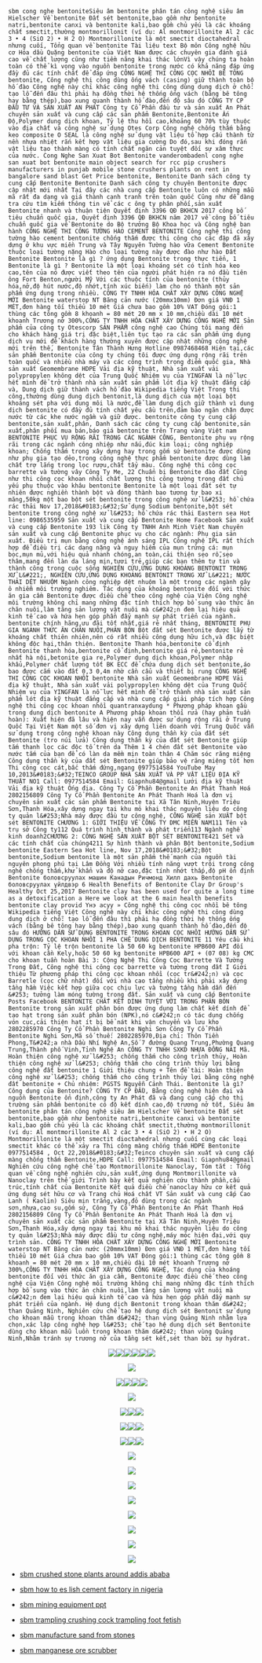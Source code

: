 
```
sbm cong nghe bentoniteSiêu âm bentonite phân tán công nghệ siêu âm Hielscher Về bentonite Đất sét bentonite,bao gồm như bentonite natri,bentonite canxi và bentonite kali,bao gồm chủ yếu là các khoáng chất smectit,thường montmorillonit (ví dụ: Al montmorillonite Al 2 các 3 • 4 (SiO 2) • H 2 O) Montmorillonite là một smectit dioctahedral nhưng cuối, Tổng quan về bentonite Tài liệu text Bộ môn Công nghệ hữu cơ Hóa dầu Quặng bentonite của Việt Nam được các chuyên gia đánh giá cao về chất lượng cũng như tiềm năng khai thác lớnVì vậy chúng ta hoàn toàn có thể kì vọng vào nguồn bentonite trong nước có khả năng đáp ứng đầy đủ các tính chất để đáp ứng CÔNG NGHỆ THI CÔNG CỌC NHỒI BÊ TÔNG bentonite, Công nghệ thi công dùng ống vách (casing) giữ thành toàn bộ hố đào Công nghệ này chỉ khác công nghệ thi công dùng dung dịch ở chổ: tạo lỗ đến đâu thì phải hạ đồng thời hệ thống ống vách (bằng bê tông hay bằng thép),bao xung quanh thành hố đào,đến độ sâu đó CÔNG TY CP ĐẦU TƯ VÀ SẢN XUẤT AN PHÁT Công ty Cổ Phần đầu tư và sản xuất An Phát chuyên sản xuất và cung cấp các sản phẩm Bentonite,Bentonite Ấn Độ,Polymer dung dịch khoan, Tỷ lệ thu hồi cao,khoảng 60 70% tùy thuộc vào địa chất và công nghệ sử dụng Otes Corp Công nghệ chống thấm bằng keo composite O SEAL là công nghệ sử dụng vật liệu tổ hợp cấu thành từ nền nhựa nhiệt rắn kết hợp vật liệu gia cường Do đó,sau khi đóng rắn vật liệu tạo thành màng có tính chất ngăn cản tuyệt đối sự xâm thực của nước. Cong Nghe San Xuat Bot Bentonite vanderombadenl cong nghe san xuat bot bentonite main object search for rcc pip crushers manufacturers in punjab mobile stone crushers plants on rent in bangalore sand blast Get Price bentonite, Bentonite Danh sách công ty cung cấp Bentonite Bentonite Danh sách công ty chuyên Bentonite được cập nhật mới nhất Tại đây các nhà cung cấp Bentonite luôn có những mẫu mã rất đa dạng và giá thành cạnh tranh trên toàn quốc Cũng như dễ dàng tra cứu tìm kiếm thông tin về các c ông ty phân phối,sản xuất Bentonite nhanh và thuận tiện Quyết định 3396 QĐ BKHCN 2017 công bố tiêu chuẩn quốc gia, Quyết định 3396 QĐ BKHCN năm 2017 về công bố tiêu chuẩn quốc gia về Bentonite do Bộ trưởng Bộ Khoa học và Công nghệ ban hành CÔNG NGHỆ THI CÔNG TƯỜNG HÀO CEMENT BENTONITE Công nghệ thi công tường hào cement bentonite chống thấm được thi công cho các đập đã xây dựng ở khu vực miền Trung và Tây Nguyên Tường hào vữa Cement Bentonite thuộc loại tường nặng Hào cho loại tường này được đào như hào Đất Bentonite Bentonite là gì ? ứng dụng Bentonite trong thực tiển, 1 Bentonite là gì ? Bentonite là một loại khoáng sét có tính hóa keo cao,tên của nó được viết theo tên của người phát hiện ra nó đầu tiên ông Fort Benton,người Mỹ Với các thuộc tính của bentonite (thủy hóa,nở,độ hút nước,độ nhớt,tính xúc biến) làm cho nó thành một sản phẩm ứng dụng trong nhiều. CÔNG TY TNHH HÓA CHẤT XÂY DỰNG CÔNG NGHỆ MỚI Bentonite waterstop NT Băng cản nước (20mmx10mm) Đơn giá VNĐ 1 MÉT,đơn hàng tối thiểu 10 mét Giá chưa bao gồm 10% VAT Đóng gói:1 thùng các tông gồm 8 khoanh = 80 mét 20 mm x 10 mm,chiều dài 10 mét khoanh Trương nở 300%,CÔNG TY TNHH HÓA CHẤT XÂY DỰNG CÔNG NGHỆ MỚI Sản phẩm của công ty Otescorp SẢN PHẨM công nghệ cao Chúng tôi mang đến cho khách hàng giá trị đặc biệt,liên tục tạo ra các sản phẩm ứng dụng dịch vụ mới để khách hàng thường xuyên được cập nhật những công nghệ mới trên thế, Bentonite Tân Thành Hưng Hotline 0987468468 Hiện tại,các sản phẩm Bentonite của công ty chúng tôi được ứng dụng rộng rãi trên toàn quốc và nhiều nhà máy và các công trình trọng điểm quốc gia, Nhà sản xuất Geomembrane HDPE Vải địa kỹ thuật, Nhà sản xuất vải polypropylen không dệt của Trung Quốc Nhiệm vụ của YINGFAN là nỗ lực hết mình để trở thành nhà sản xuất sản phẩm lót địa kỹ thuật đẳng cấp và, Dung dịch giữ thành vách hố đào Wikipedia tiếng Việt Trong thi công,thường dùng dung dịch bentonit,là dung dịch của một loại bột khoáng sét pha với dung môi là nước,để làm dung dịch giữ thành vì dung dịch bentonite có đầy đủ tính chất yêu cầu trên,đảm bảo ngăn chặn được nước từ các khe nước ngầm và giữ được. bentonite công ty cung cấp bentonite,sản xuất,phân, Danh sách các công ty cung cấp bentonite,sản xuất,phân phối mua bán,báo giá bentonite trên Trang vàng Việt nam BENTONITE PHỤC VỤ RỘNG RÃI TRONG CÁC NGÀNH CÔNG, Bentonite phụ vụ rộng rãi trong các ngành công nhiệp như nấu,đúc kim loại; công nghiệp khoan; Chống thấm trong xây dựng hay trong gốm sứ bentonite được dùng như phụ gia tạo dẻo,trong công nghệ thực phẩm bentonite được dùng làm chất trợ lắng trong lọc rượu,chất tẩy màu. Công nghệ thi công cọc barrette và tường vây Công Ty Me, 22 Chuẩn bị Bentonite đào đất Cũng như thi công cọc khoan nhồi chất lượng thi công tường trong đất chủ yếu phụ thuộc vào khâu bentonite Bentonite là một loại đất sét tự nhiên được nghiền thành bột và đóng thành bao tương tự bao xi măng,50kg một bao bột sét bentonite trong công nghệ xử l&#253; hồ chứa rác thải Nov 17,2018&#0183;&#32;Sử dụng Sodium bentonite,bột sét bentonite trong công nghệ xử l&#253; hồ chứa rác thải Eastern sea Hot line: 0986535959 Sản xuất và cung cấp Bentonite Home Facebook Sản xuất và cung cấp Bentonite 193 lik Công ty TNHH Anh Minh Việt Nam chuyên sản xuất và cung cấp Bentonite phục vụ cho các ngành: Phụ gia sản xuất. Điều trị mụn bằng công nghệ ánh sáng IPL Công nghệ IPL rất thích hợp để điều trị các dạng nặng và nguy hiểm của mụn trứng cá: mụn bọc,mụn mủ,với hiệu quả nhanh chóng,an toàn,cải thiện sẹo rỗ,sẹo thâm,mang đến làn da láng mịn,tươi trẻ,giúp các bạn thêm tự tin và thành công trong cuộc sống NGHIÊN CỨU,ỨNG DỤNG KHOÁNG BENTONIT TRONG XỬ L&#221;, NGHIÊN CỨU,ỨNG DỤNG KHOÁNG BENTONIT TRONG XỬ L&#221; NƯỚC THẢI DỆT NHUỘM Ngành công nghiệp dệt nhuộm là một trong các ngành gây ô nhiễm môi trường nghiêm. Tác dụng của khoáng bentonite đối với thức ăn gia cầm Bentonite được điều chế theo công nghệ của Viện Công nghệ môi trường không chỉ mang những đặc tính thích hợp bổ sung vào thức ăn chăn nuôi,làm tăng sản lượng vật nuôi mà c&#242;n đem lại hiệu quả kinh tế cao và hứa hẹn góp phần đẩy mạnh sự phát triển của ngành. bentonite chính hãng,ưu đãi tốt nhất,giá rẻ nhất tháng, BENTONITE PHỤ GIA NGÀNH THỨC ĂN CHĂN NUÔI,PHÂN BÓN Bột đất sét Bentonite được lấy từ khoáng chất thiên nhiên,nên có rất nhiều công dụng hữu ích,và đặc biệt không độc hại,thân thiện. Bentonite Thanh hóa,bentonite cổ định Bentonite thanh hóa,bentonite cổ định,bentonite giá rẻ,bentonite rẻ nhất hà nội,betonite gia re,Polymer dung dịch khoan,Polymer nhập khẩu,Polymer chất lượng tốt BK ECC để chứa dung dịch sét bentonite,áo bao được cắm vào đất 0,3 0,4m nhờ cần cẩu và thiết bị rung CÔNG NGHỆ THI CÔNG CỌC KHOAN NHỒI bentonite Nhà sản xuất Geomembrane HDPE Vải địa kỹ thuật, Nhà sản xuất vải polypropylen không dệt của Trung Quốc Nhiệm vụ của YINGFAN là nỗ lực hết mình để trở thành nhà sản xuất sản phẩm lót địa kỹ thuật đẳng cấp và nhà cung cấp giải pháp tích hợp Công nghệ thi công cọc khoan nhồi quantranxaydung * Phương pháp khoan gầu trong dung dịch bentonite A Phương pháp khoan thổi rửa (hay phản tuần hoàn): Xuất hiện đã lâu và hiện nay vẫn được sử dụng rộng rãi ở Trung Quốc Tại Việt Nam một số đơn vị xây dựng liên doanh với Trung Quốc vẫn sử dụng trong công nghệ khoan này Công dụng thần kỳ của đất sét Bentonite (tro núi lửa) Công dụng thần kỳ của đất sét Bentonite giúp tắm thanh lọc các độc tố trên da Thêm 1 4 chén đất sét Bentonite vào nước tắm của bạn để có làn da mềm mịn toàn thân 4 Chăm sóc răng miệng Công dụng thần kỳ của đất sét Bentonite giúp bảo vệ răng miệng tốt hơn Thi công cọc cát,bấc thấm đứng,ngang 0977514584 YouTube May 10,2013&#0183;&#32;TEINCO GROUP NHÀ SẢN XUẤT VÀ PP VẬT LIỆU ĐỊA KỸ THUẬT NO1 Call: 0977514584 Email: Giapnhu84@gmail Lưới địa kỹ thuật Vải địa kỹ thuật Ống địa. Công Ty Cổ Phần Bentonite An Phát Thanh Hoá 2802156809 Công Ty Cổ Phần Bentonite An Phát Thanh Hoá là đơn vị chuyên sản xuất các sản phẩm Bentonite tại Xã Tân Ninh,Huyện Triệu Sơn,Thanh Hóa,xây dựng ngay tại khu mỏ khai thác nguyên liệu do công ty quản l&#253;Nhà máy được đầu tư công nghệ, CÔNG NGHỆ sản XUẤT bột sét BENTONITE CHƯƠNG 1: GIỚI THIỆU VỀ CÔNG TY DMC MIỀN NAM111 Tên và trụ sở Công ty112 Quá trình hình thành và phát triển113 Ngành nghề kinh doanh2CHƯƠNG 2: CÔNG NGHỆ SẢN XUẤT BỘT SÉT BENTONITE421 Sét và các tính chất của chúng4211 Sự hình thành và phân Bột bentonite,Sodium bentonite Eastern Sea Hot line, Nov 17,2018&#0183;&#32;Bột bentonite,Sodium bentonite là một sản phẩm thế mạnh của nguồn tài nguyên phong phú tại Lâm Đồng Với nhiều tính năng vượt trội trong công nghệ chống thấm,khử khẩn và độ nở cao,đặc tính nhớt thấp,độ pH ổn định Bentonite боловсруулах машин Канадын Ричмонд Хилл дахь Bentonite боловсруулах үйлдвэр 6 Health Benefits of Bentonite Clay Dr Group's Healthy Oct 25,2017 Bentonite clay has been used for quite a long time as a detoxification a Here we look at the 6 main health benefits bentonite clay provid Үнэ асуу » Công nghệ thi công cọc nhồi bê tông Wikipedia tiếng Việt Công nghệ này chỉ khác công nghệ thi công dùng dung dịch ở chỗ: tạo lỗ đến đâu thì phải hạ đồng thời hệ thống ống vách (bằng bê tông hay bằng thép),bao xung quanh thành hố đào,đến độ sâu đó HƯỚNG DẪN SỬ DỤNG BENTONITE TRONG KHOAN CỌC NHỒI HƯỚNG DẪN SỬ DỤNG TRONG CỌC KHOAN NHỒI 1 PHA CHẾ DUNG DỊCH BENTONITE 11 Yêu cầu khi pha trộn: Tỷ lệ trộn bentonite là 50 60 kg bentonite HPB600 API đối với khoan cần Kely,hoặc 50 60 kg bentonite HPB600 API + (07 08) kg CMC cho khoan tuần hoàn Bài 3: Cộng Nghệ Thi Công Cọc Barrette Và Tường Trong Đất, Công nghệ thi công cọc barrette và tường trong đất I Giới thiệu Từ phương pháp thi công cọc khoan nhồi (cọc tr&#242;n) và cọc Barretle (cọc chữ nhật) đối với nhà cao tầng nhiều khi phải xây dựng tầng hầm Việc kết hợp giữa cọc chịu lực và tường tầng hầm dẫn đến &#253; tưởng làm móng tường trong đất. Sản xuất và cung cấp Bentonite Posts Facebook BENTONITE CHẤT KẾT DÍNH TUYỆT VỜI TRONG PHÂN BÓN Bentonite trong sản xuất phân bón được ứng dụng làm chất kết dính để tạo hạt trong sản xuất phân bón (NPK),nó c&#242;n có tác dụng chống vón cục,cải thiện hạt ít bị bể nát khi vận chuyển và lưu kho 2802285970 Công Ty Cổ Phần Bentonite Nghi Sơn Công Ty Cổ Phần Bentonite Nghi Sơn,Mã số thuế: 2802285970,Địa chỉ: Thôn Tiền Phong,T&#242;a nhà Dầu Nhí Nghệ An,Số 7 đường Quang Trung,Phường Quang Trung,Thành phố Vinh,Tỉnh Nghệ An CÔNG TY TNHH SXKD NHỰA ĐỒNG NAI Mã. Hoàn thiện công nghệ xử l&#253; chống thấm cho công trình thủy, Hoàn thiện công nghệ xử l&#253; chống thấm cho công trình thủy lợi bằng công nghệ đất bentonite 1 Giới thiệu chung + Tên đề tài: Hoàn thiện công nghệ xử l&#253; chống thấm cho công trình thủy lợi bằng công nghệ đất bentonite + Chủ nhiệm: PGSTS Nguyễn Cảnh Thái. Bentonite là gì? Công dụng của Bentonite? CÔNG TY CP ĐẦU, Bằng công nghệ hiện đại và nguồn Bentonite ổn định,công ty An Phát đã và đang cung cấp cho thị trường sản phẩm bentonite có độ kết dính cao,độ trương nở tốt, Siêu âm bentonite phân tán công nghệ siêu âm Hielscher Về bentonite Đất sét bentonite,bao gồm như bentonite natri,bentonite canxi và bentonite kali,bao gồm chủ yếu là các khoáng chất smectit,thường montmorillonit (ví dụ: Al montmorillonite Al 2 các 3 • 4 (SiO 2) • H 2 O) Montmorillonite là một smectit dioctahedral nhưng cuối cùng các loại smectit khác có thể xảy ra Thi công màng chống thấm HDPE Bentonite 0977514584 , Oct 22,2018&#0183;&#32;Teinco chuyên sản xuất và cung cấp màng chống thấm Bentonite,HDPE Call: 0977514584 Email: Giapnhu84@gmail Nghiên cứu công nghệ chế tạo Montmorillonite Nanoclay, Tóm tắt : Tổng quan về công nghệ nghiên cứu,sản xuất,ứng dụng Montmorillonite và Nanoclay trên thế giới Trình bày kết quả nghiên cứu thành phần,cấu trúc,tính chất của Bentonite Kết quả điều chế nanoclay hữu cơ kết quả ứng dụng sét hữu cơ và Trang chủ Hoá chất VT Sản xuất và cung cấp Cao Lanh ( Kaolin) Siêu mịn trắng,vàng,đỏ dùng trong các ngành sơn,nhựa,cao su,gốm sứ, Công Ty Cổ Phần Bentonite An Phát Thanh Hoá 2802156809 Công Ty Cổ Phần Bentonite An Phát Thanh Hoá là đơn vị chuyên sản xuất các sản phẩm Bentonite tại Xã Tân Ninh,Huyện Triệu Sơn,Thanh Hóa,xây dựng ngay tại khu mỏ khai thác nguyên liệu do công ty quản l&#253;Nhà máy được đầu tư công nghệ,máy móc hiện đại,với quy trình sản. CÔNG TY TNHH HÓA CHẤT XÂY DỰNG CÔNG NGHỆ MỚI Bentonite waterstop NT Băng cản nước (20mmx10mm) Đơn giá VNĐ 1 MÉT,đơn hàng tối thiểu 10 mét Giá chưa bao gồm 10% VAT Đóng gói:1 thùng các tông gồm 8 khoanh = 80 mét 20 mm x 10 mm,chiều dài 10 mét khoanh Trương nở 300%,CÔNG TY TNHH HÓA CHẤT XÂY DỰNG CÔNG NGHỆ, Tác dụng của khoáng bentonite đối với thức ăn gia cầm, Bentonite được điều chế theo công nghệ của Viện Công nghệ môi trường không chỉ mang những đặc tính thích hợp bổ sung vào thức ăn chăn nuôi,làm tăng sản lượng vật nuôi mà c&#242;n đem lại hiệu quả kinh tế cao và hứa hẹn góp phần đẩy mạnh sự phát triển của ngành. Hệ dung dịch Bentonit trong khoan thăm d&#242; than Quảng Ninh, Nghiên cứu chế tạo hệ dung dịch sét Bentonit sử dụng cho khoan mẫu trong khoan thăm d&#242; than vùng Quảng Ninh nhằm lựa chọn,xác lập công nghệ hợp l&#253; chế tạo hệ dung dịch sét Bentonite dùng cho khoan mẫu luồn trong khoan thăm d&#242; than vùng Quảng Ninh,Nhằm tránh sự trương nở của tầng sét kết,sét than bởi sự hydrat. 
```

<div align="center">
  
<a rel="nofollow" href="https://m.shibang-china.com?f=github&k=sbm+cong+nghe+bentonite"><img src="https://static.shibang-china.com/en/l.png"></a><img src="https://static.shibang-china.com/en/hw.png"><a rel="nofollow" href="https://m.shibang-china.com/product/?f=github&k=sbm+cong+nghe+bentonite"><img src="https://static.shibang-china.com/en/p.png"></a><a rel="nofollow" href="https://m.shibang-china.com/cases/?f=github&k=sbm+cong+nghe+bentonite"><img src="https://static.shibang-china.com/en/c.png"></a><a rel="nofollow" href="https://m.shibang-china.com/news/?f=github&k=sbm+cong+nghe+bentonite"><img src="https://static.shibang-china.com/en/n.png"></a><a rel="nofollow" href="https://m.shibang-china.com?f=github&k=sbm+cong+nghe+bentonite"><img src="https://static.shibang-china.com/en/m.png"></a>

<a rel="nofollow" href="https://m.shibang-china.com/product/?f=github&k=sbm+cong+nghe+bentonite"><img src="https://static.shibang-china.com/en/b.jpg"></a>
  
<a rel="nofollow" href="https://m.shibang-china.com/solution-aggregate.html?f=github&k=sbm+cong+nghe+bentonite"><img src="https://static.shibang-china.com/en/a.jpg"></a><a rel="nofollow" href="https://m.shibang-china.com/solution-mine.html?f=github&k=sbm+cong+nghe+bentonite"><img src="https://static.shibang-china.com/en/m.jpg"></a><a rel="nofollow" href="https://m.shibang-china.com/solution-mill.html?f=github&k=sbm+cong+nghe+bentonite"><img src="https://static.shibang-china.com/en/g.jpg"></a><a rel="nofollow" href="https://m.shibang-china.com/solution-epc.html?f=github&k=sbm+cong+nghe+bentonite"><img src="https://static.shibang-china.com/en/e.jpg"></a>

<a rel="nofollow" href="https://m.shibang-china.com/product/?f=github&k=sbm+cong+nghe+bentonite"><img src="https://static.shibang-china.com/en/a-p.png"></a>

<a rel="nofollow" href="https://m.shibang-china.com/product/crusher/c6x.html?f=github&k=sbm+cong+nghe+bentonite"><img src="https://static.shibang-china.com/en/j.jpg"></a><a rel="nofollow" href="https://m.shibang-china.com/product/crusher/ci5x.html?f=github&k=sbm+cong+nghe+bentonite"><img src="https://static.shibang-china.com/en/i.jpg"></a><a rel="nofollow" href="https://m.shibang-china.com/product/crusher/hst.html?f=github&k=sbm+cong+nghe+bentonite"><img src="https://static.shibang-china.com/en/c.jpg"></a>

<a rel="nofollow" href="https://m.shibang-china.com/product/mill/mtw.html?f=github&k=sbm+cong+nghe+bentonite"><img src="https://static.shibang-china.com/en/mtw.jpg"></a><a rel="nofollow" href="https://m.shibang-china.com/product/mill/scm.html?f=github&k=sbm+cong+nghe+bentonite"><img src="https://static.shibang-china.com/en/scm.jpg"></a><a rel="nofollow" href="https://m.shibang-china.com/product/mill/lm.html?f=github&k=sbm+cong+nghe+bentonite"><img src="https://static.shibang-china.com/en/lm.jpg"></a>

<a rel="nofollow" href="https://m.shibang-china.com/product/sand/vsi6x.html?f=github&k=sbm+cong+nghe+bentonite"><img src="https://static.shibang-china.com/en/6x.jpg"></a><a rel="nofollow" href="https://m.shibang-china.com/product/sand/vu.html?f=github&k=sbm+cong+nghe+bentonite"><img src="https://static.shibang-china.com/en/vu.jpg"></a><a rel="nofollow" href="https://m.shibang-china.com/product/mobile/klun.html?f=github&k=sbm+cong+nghe+bentonite"><img src="https://static.shibang-china.com/en/k.jpg"></a>

<a rel="nofollow" href="https://m.shibang-china.com/cases/?f=github&k=sbm+cong+nghe+bentonite"><img src="https://static.shibang-china.com/en/case.png"></a>

<a rel="nofollow" href="https://m.shibang-china.com/cases/aggregate/202.html?f=github&k=sbm+cong+nghe+bentonite"><img src="https://static.shibang-china.com/en/c-1.jpg"></a>

<a rel="nofollow" href="https://m.shibang-china.com/cases/aggregate/203.html?f=github&k=sbm+cong+nghe+bentonite"><img src="https://static.shibang-china.com/en/c-2.jpg"></a>

<a rel="nofollow" href="https://m.shibang-china.com/cases/mill/123.html?f=github&k=sbm+cong+nghe+bentonite"><img src="https://static.shibang-china.com/en/c-3.jpg"></a>

<a rel="nofollow" href="https://m.shibang-china.com/contact_us.html?f=github&k=sbm+cong+nghe+bentonite"><img src="https://static.shibang-china.com/en/contact.png"></a>

<a rel="nofollow" href="https://swt.shibang-china.com/?f=github&k=sbm+cong+nghe+bentonite"><img src="https://static.shibang-china.com/en/chat.png"></a>

<a rel="nofollow" href="https://whatsapp.shibangsoft.com/WhatsApp.php?f=github&k=sbm+cong+nghe+bentonite"><img src="https://static.shibang-china.com/en/whatsapp.png"></a>

<a rel="nofollow" href="https://m.shibang-china.com/?f=github&k=sbm+cong+nghe+bentonite"><img src="https://static.shibang-china.com/en/website.png"></a>

</div>


* [sbm crushed stone plants around addis ababa](sbm%20crushed%20stone%20plants%20around%20addis%20ababa.md)

* [sbm how to es lish cement factory in nigeria](sbm%20how%20to%20es%20lish%20cement%20factory%20in%20nigeria.md)

* [sbm mining equipment ppt](sbm%20mining%20equipment%20ppt.md)

* [sbm trampling crushing cock trampling foot fetish](sbm%20trampling%20crushing%20cock%20trampling%20foot%20fetish.md)

* [sbm manufacture sand from stones](sbm%20manufacture%20sand%20from%20stones.md)

* [sbm manganese ore scrubber](sbm%20manganese%20ore%20scrubber.md)